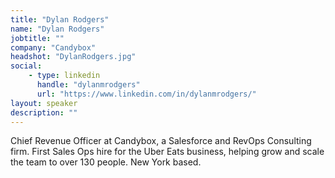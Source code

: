 ```yaml
---
title: "Dylan Rodgers"
name: "Dylan Rodgers"
jobtitle: ""
company: "Candybox"
headshot: "DylanRodgers.jpg"
social:
    - type: linkedin
      handle: "dylanmrodgers"
      url: "https://www.linkedin.com/in/dylanmrodgers/"
layout: speaker
description: ""
---
```


Chief Revenue Officer at Candybox, a Salesforce and RevOps Consulting firm. First Sales Ops hire for the Uber Eats business, helping grow and scale the team to over 130 people. New York based.

